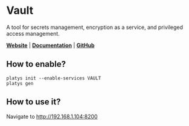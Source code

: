 # Vault

A tool for secrets management, encryption as a service, and privileged access management.

**[Website](https://www.vaultproject.io/)** | **[Documentation](https://www.vaultproject.io/docs)** | **[GitHub](https://github.com/hashicorp/vault)**

## How to enable?

```
platys init --enable-services VAULT
platys gen
```

## How to use it?

Navigate to <http://192.168.1.104:8200>